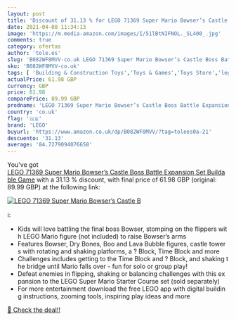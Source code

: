```yaml
---
layout: post
title: 'Discount of 31.13 % for LEGO 71369 Super Mario Bowser’s Castle B'
date: 2021-04-08 11:34:13
image: 'https://m.media-amazon.com/images/I/51lBtNIFNOL._SL400_.jpg'
comments: true
category: ofertas
author: 'tole.es'
slug: 'B082WF8MVV-co.uk LEGO 71369 Super Mario Bowser’s Castle Boss Battle...'
sku: 'B082WF8MVV-co.uk'
tags: [ 'Building & Construction Toys','Toys & Games','Toys Store','lego', ]
actualPrice: 61.98 GBP
currency: GBP
price: 61.98
comparePrice: 89.99 GBP
prodname: 'LEGO 71369 Super Mario Bowser’s Castle Boss Battle Expansion Set Buildable Game'
country: 'co.uk'
flag: '🇬🇧'
brand: 'LEGO'
buyurl: 'https://www.amazon.co.uk/dp/B082WF8MVV/?tag=tolees0a-21'
descuento: '31.13'
average: '84.7279094076658'
---
```


You've got [LEGO 71369 Super Mario Bowser’s Castle Boss Battle Expansion Set Buildable Game](https://www.amazon.co.uk/dp/B082WF8MVV/?tag=tolees0a-21) with a  31.13 % discount, with final price of 61.98 GBP (original: 89.99 GBP) at the following link:

[![LEGO 71369 Super Mario Bowser’s Castle B](https://m.media-amazon.com/images/I/51lBtNIFNOL._SL400_.jpg)](https://www.amazon.co.uk/dp/B082WF8MVV/?tag=tolees0a-21)

ℹ️:

- Kids will love battling the final boss Bowser, stomping on the flippers with LEGO Mario figure (not included) to raise Bowser’s arms
- Features Bowser, Dry Bones, Boo and Lava Bubble figures, castle towers with rotating and shaking platforms, a ? Block, Time Block and more
- Challenges includes getting to the Time Block and ? Block, and shaking the bridge until Mario falls over - fun for solo or group play!
- Defeat enemies in flipping, shaking or balancing challenges with this expansion to the LEGO Super Mario Starter Course set (sold separately)
- For more entertainment download the free LEGO app with digital building instructions, zooming tools, inspiring play ideas and more

[🛒 Check the deal!!](https://www.amazon.co.uk/dp/B082WF8MVV/?tag=tolees0a-21)
